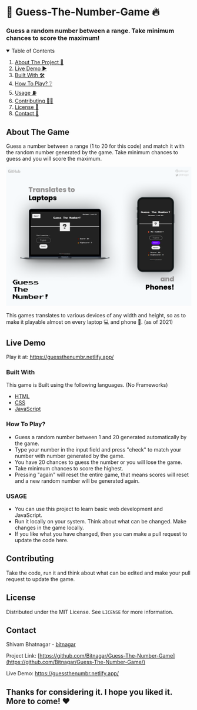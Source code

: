 # 🎇 Guess-The-Number-Game 🔥
### Guess a random number between a range. Take minimum chances to score the maximum!

<details open="open">
  <summary>Table of Contents</summary>
  <ol>
    <li>
      <a href="#about-the-game">About The Project 🧾</a>
    <li><a href="#live-demo">Live Demo ▶</a></li>
    </li>
    <li><a href="#built-with">Built With 🛠</a></li>
    <li>
      <a href="#how-to-play">How To Play? ❔</a>
    <li><a href="#usage">Usage ⛽</a></li>
    <li><a href="#contributing">Contributing 🤵🏻</a></li>
    <li><a href="#license">License 🏫</a></li>
    <li><a href="#contact">Contact 📧</a></li>
  </ol>
</details>

## About The Game 

Guess a number between a range (1 to 20 for this code) and match it with the random number generated by the game. Take minimum chances to guess and you will score the maximum.

[![Image showing mockup of laptopn and phone for responsive design](images/Mockup.png)](https://guessthenumbr.netlify.app/)

This games translates to various devices of any width and height, so as to make it playable almost on every laptop 💻 and phone 📱.
(as of 2021)

## Live Demo
Play it at: https://guessthenumbr.netlify.app/

### Built With

This game is Built using the following languages. (No Frameworks)
* [HTML](https://developer.mozilla.org/en-US/docs/Web/HTML)
* [CSS](https://developer.mozilla.org/en-US/docs/Web/CSS)
* [JavaScript](https://developer.mozilla.org/en-US/docs/Web/JavaScript)

### How To Play?

* Guess a random number between 1 and 20 generated automatically by the game.
* Type your number in the input field and press "check" to match your number with number generated by the game.
* You have 20 chances to guess the number or you will lose the game.
* Take minimum chances to score the highest.
* Pressing "again" will reset the entire game, that means scores will reset and a new random number will be generated again.

### USAGE 

* You can use this project to learn basic web development and JavaScript.
* Run it locally on your system. Think about what can be changed. Make changes in the game locally.
* If you like what you have changed, then you can make a pull request to update the code here.


## Contributing
Take the code, run it and think about what can be edited and make your pull request to update the game.

## License

Distributed under the MIT License. See `LICENSE` for more information.

## Contact

Shivam Bhatnagar - [bitnagar](https://twitter.com/bitnagar)

Project Link: [https://github.com/Bitnagar/Guess-The-Number-Game](https://github.com/Bitnagar/Guess-The-Number-Game/)

Live Demo: https://guessthenumbr.netlify.app/




## Thanks for considering it. I hope you liked it. More to come! ❤

